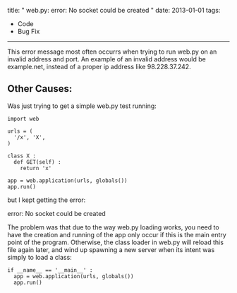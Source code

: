 title: " web.py: error: No socket could be created "
date: 2013-01-01
tags:
- Code
- Bug Fix
---


This error message most often occurrs when trying to run web.py on an invalid address and port.  An example of an invalid address would be  example.net, instead of a proper ip address like 98.228.37.242.

## Other Causes:

Was just trying to get a simple web.py test running:

```
import web
 
urls = (
  '/x', 'X',
)
 
class X :
  def GET(self) :
    return 'x'
 
app = web.application(urls, globals())
app.run()
```
but I kept getting the error:

 error: No socket could be created 

The problem was that due to the way web.py loading works, you need to have the creation and running of the app only occur if this is the main entry point of the program.  Otherwise, the class loader in web.py will reload this file again later, and wind up spawning a new server when its intent was simply to load a class:

```
if __name__ == '__main__' :
  app = web.application(urls, globals())
  app.run()
```


